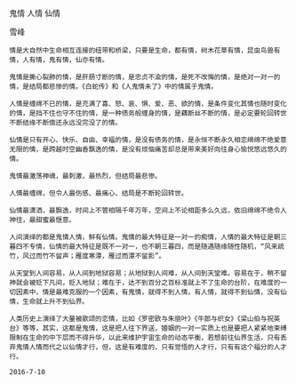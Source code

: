 鬼情 人情 仙情

雪峰


    情是大自然中生命相互连接的纽带和桥梁，只要是生命，都有情，树木花草有情，昆虫鸟兽有情，人有情，鬼有情，仙亦有情。

    鬼情是撕心裂肺的情，是肝肠寸断的情，是忠贞不渝的情，是死不改悔的情，是绝对一对一的情，是结局都悲惨的情。《白蛇传》和《人鬼情未了》中的情属于鬼情。

    人情是缠绵不已的情，是充满了喜、怒、哀、惧、爱、恶、欲的情，是条件变化其情也随时变化的情，是挡不住也守不住的情，是一种债务般缠身的情，是藕断丝不断的情，是必定要轮回转世不断结缘不断偿还永远没完没了的情。

    仙情是只有开心、快乐、自由、幸福的情，是没有债务的情，是永恒不断永久相恋绵绵不绝爱意无限的情，是跨越时空幽香飘逸的情，是没有烦恼痛苦却总是带来美好向往身心愉悦悠远悠久的情。

    鬼情最激荡神魂，最刺激，最热烈，但结局最悲惨。

    人情最缠绵，但令人最伤感、最痛心、结局是不断轮回转世。

    仙情最潇洒，最飘逸，时间上不管相隔千年万年，空间上不论相距多么久远，依旧绵绵不绝令人神往，最甜蜜最惬意。

    人间演绎的都是鬼情人情，鲜有仙情。鬼情的最大特征是一对一的痴情，人情的最大特征是朝三暮四不专情，仙情的最大特征是既不一对一，也不朝三暮四，而是随遇随缘随性随机，“风来疏竹，风过而竹不留声；雁度寒潭，雁过而潭不留影”。

    从天堂到人间容易，从人间到地狱容易；从地狱到人间难，从人间到天堂难。容易在于，稍不留神就会被贬下凡间，贬入地狱；难在于，达不到百分之百标准就上不了生命的台阶，在难度的一切因素中，情是最难克服的一个因素，有鬼情，就得不到人情，有人情，就得不到仙情，没有仙情，生命就上升不到仙界。

    人类历史上演绎了大量被歌颂的恋情，比如《罗密欧与朱丽叶》《牛郎与织女》《梁山伯与祝英台》等等，其实，这都是鬼情，这是把人往下界送，婚姻的一对一实质上也是要把人紧紧地束缚限制在生命的中下层而不得升华，以此来维护宇宙生命的动态平衡，若想前往仙界生活，只有丢弃鬼情人情而代之以仙情才行，但，这是有难度的，只有觉悟的人才行，只有有这个福分的人才行。

    2016-7-10



